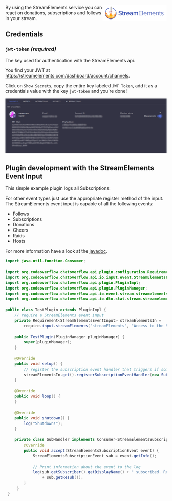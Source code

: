 <p><img align="right" width="200" height="51" src="/docs/img/services/streamelements-logo.png"></p>

By using the StreamElements service you can react on donations, subscriptions and follows in your stream. 

## Credentials

### `jwt-token` _(required)_ 
The key used for authentication with the StreamElements api. 

You find your JWT at https://streamelements.com/dashboard/account/channels.

Click on `Show Secrets`, copy the entire key labeled `JWT Token`, add it as a credentials value with the key `jwt-token` and you're done!

![](/docs/img/services/streamelements-token.png)

## Plugin development with the StreamElements Event Input
This simple example plugin logs all Subscriptions:

For other event types just use the appropriate register method of the input. The StreamElements event input is capable of all the following events:

- Follows
- Subscriptions
- Donations
- Cheers
- Raids
- Hosts

For more information have a look at the [javadoc](http://docs.codeoverflow.org/chatoverflow-api/org/codeoverflow/chatoverflow/api/io/input/event/StreamElementsEventInput.html).

```java
import java.util.function.Consumer;

import org.codeoverflow.chatoverflow.api.plugin.configuration.Requirement;
import org.codeoverflow.chatoverflow.api.io.input.event.StreamElementsEventInput;
import org.codeoverflow.chatoverflow.api.plugin.PluginImpl;
import org.codeoverflow.chatoverflow.api.plugin.PluginManager;
import org.codeoverflow.chatoverflow.api.io.event.stream.streamelements.StreamElementsSubscriptionEvent;
import org.codeoverflow.chatoverflow.api.io.dto.stat.stream.streamelements.StreamElementsSubscription;

public class TestPlugin extends PluginImpl {
    // require a StreamElements event input
    private Requirement<StreamElementsEventInput> streamElementsIn = 
        require.input.streamElements("streamElements", "Access to the StreamElements API", false);
    
    public TestPlugin(PluginManager pluginManager) {
        super(pluginManager);
    }
    
    @Override
    public void setup() {
        // register the subscription event handler that triggers if someone subscribes
        streamElementsIn.get().registerSubscriptionEventHandler(new SubHandler());
    }
    
    @Override
    public void loop() {
    }
     
    @Override 
    public void shutdown() {
        log("Shutdown!");
    }
     
    private class SubHandler implements Consumer<StreamElementsSubscriptionEvent> { 
        @Override
        public void accept(StreamElementsSubscriptionEvent event) {
            StreamElementsSubscriptionEvent sub = event.getInfo();
             
            // Print information about the event to the log
            log(sub.getSubscriber().getDisplayName() + " subscribed. Resub streak: " 
                + sub.getResub());
        }
     }
 }
```